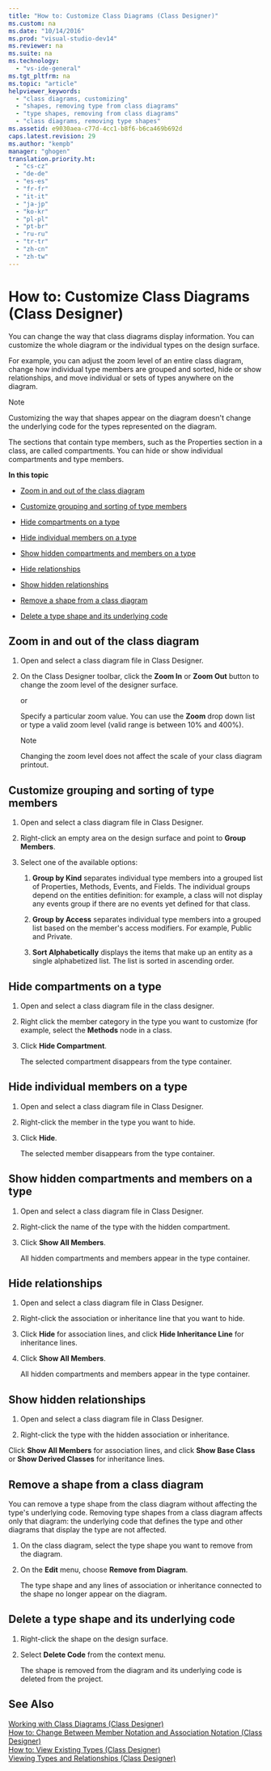 ```yaml
---
title: "How to: Customize Class Diagrams (Class Designer)"
ms.custom: na
ms.date: "10/14/2016"
ms.prod: "visual-studio-dev14"
ms.reviewer: na
ms.suite: na
ms.technology: 
  - "vs-ide-general"
ms.tgt_pltfrm: na
ms.topic: "article"
helpviewer_keywords: 
  - "class diagrams, customizing"
  - "shapes, removing type from class diagrams"
  - "type shapes, removing from class diagrams"
  - "class diagrams, removing type shapes"
ms.assetid: e9030aea-c77d-4cc1-b8f6-b6ca469b692d
caps.latest.revision: 29
ms.author: "kempb"
manager: "ghogen"
translation.priority.ht: 
  - "cs-cz"
  - "de-de"
  - "es-es"
  - "fr-fr"
  - "it-it"
  - "ja-jp"
  - "ko-kr"
  - "pl-pl"
  - "pt-br"
  - "ru-ru"
  - "tr-tr"
  - "zh-cn"
  - "zh-tw"
---
```

# How to: Customize Class Diagrams (Class Designer)
You can change the way that class diagrams display information. You can customize the whole diagram or the individual types on the design surface.  
  
 For example, you can adjust the zoom level of an entire class diagram, change how individual type members are grouped and sorted, hide or show relationships, and move individual or sets of types anywhere on the diagram.  
  
> [!NOTE]
>  Customizing the way that shapes appear on the diagram doesn't change the underlying code for the types represented on the diagram.  
  
 The sections that contain type members, such as the Properties section in a class, are called compartments. You can hide or show individual compartments and type members.  
  
 **In this topic**  
  
-   [Zoom in and out of the class diagram](../ide/how-to--customize-class-diagrams--class-designer-.md#ZoomInOut)  
  
-   [Customize grouping and sorting of type members](../ide/how-to--customize-class-diagrams--class-designer-.md#CustomizeGroupingSorting)  
  
-   [Hide compartments on a type](../ide/how-to--customize-class-diagrams--class-designer-.md#HideCompartments)  
  
-   [Hide individual members on a type](../ide/how-to--customize-class-diagrams--class-designer-.md#HideMembers)  
  
-   [Show hidden compartments and members on a type](../ide/how-to--customize-class-diagrams--class-designer-.md#DisplayHiddenCompartmentsAndMemberrs)  
  
-   [Hide relationships](../ide/how-to--customize-class-diagrams--class-designer-.md#HideAssociationAndInheritance)  
  
-   [Show hidden relationships](../ide/how-to--customize-class-diagrams--class-designer-.md#DisplayAssociationAndInheritance)  
  
-   [Remove a shape from a class diagram](../ide/how-to--customize-class-diagrams--class-designer-.md#RemoveCodeAndShape)  
  
-   [Delete a type shape and its underlying code](../ide/how-to--customize-class-diagrams--class-designer-.md#DeleteTypeShapeAndCode)  
  
##  <a name="ZoomInOut"></a> Zoom in and out of the class diagram  
  
1.  Open and select a class diagram file in Class Designer.  
  
2.  On the Class Designer toolbar, click the **Zoom In** or **Zoom Out** button to change the zoom level of the designer surface.  
  
     or  
  
     Specify a particular zoom value. You can use the **Zoom** drop down list or type a valid zoom level (valid range is between 10% and 400%).  
  
    > [!NOTE]
    >  Changing the zoom level does not affect the scale of your class diagram printout.  
  
##  <a name="CustomizeGroupingSorting"></a> Customize grouping and sorting of type members  
  
1.  Open and select a class diagram file in Class Designer.  
  
2.  Right-click an empty area on the design surface and point to **Group Members**.  
  
3.  Select one of the available options:  
  
    1.  **Group by Kind** separates individual type members into a grouped list of Properties, Methods, Events, and Fields. The individual groups depend on the entities definition: for example, a class will not display any events group if there are no events yet defined for that class.  
  
    2.  **Group by Access** separates individual type members into a grouped list based on the member's access modifiers. For example, Public and Private.  
  
    3.  **Sort Alphabetically** displays the items that make up an entity as a single alphabetized list. The list is sorted in ascending order.  
  
##  <a name="HideCompartments"></a> Hide compartments on a type  
  
1.  Open and select a class diagram file in the class designer.  
  
2.  Right click the member category in the type you want to customize (for example, select the **Methods** node in a class.  
  
3.  Click **Hide Compartment**.  
  
     The selected compartment disappears from the type container.  
  
##  <a name="HideMembers"></a> Hide individual members on a type  
  
1.  Open and select a class diagram file in Class Designer.  
  
2.  Right-click the member in the type you want to hide.  
  
3.  Click **Hide**.  
  
     The selected member disappears from the type container.  
  
##  <a name="DisplayHiddenCompartmentsAndMemberrs"></a> Show hidden compartments and members on a type  
  
1.  Open and select a class diagram file in Class Designer.  
  
2.  Right-click the name of the type with the hidden compartment.  
  
3.  Click **Show All Members**.  
  
     All hidden compartments and members appear in the type container.  
  
##  <a name="HideAssociationAndInheritance"></a> Hide relationships  
  
1.  Open and select a class diagram file in Class Designer.  
  
2.  Right-click the association or inheritance line that you want to hide.  
  
3.  Click **Hide** for association lines, and click **Hide Inheritance Line** for inheritance lines.  
  
4.  Click **Show All Members**.  
  
     All hidden compartments and members appear in the type container.  
  
##  <a name="DisplayAssociationAndInheritance"></a> Show hidden relationships  
  
1.  Open and select a class diagram file in Class Designer.  
  
2.  Right-click the type with the hidden association or inheritance.  
  
 Click **Show All Members** for association lines, and click **Show Base Class** or **Show Derived Classes** for inheritance lines.  
  
##  <a name="RemoveCodeAndShape"></a> Remove a shape from a class diagram  
 You can remove a type shape from the class diagram without affecting the type's underlying code. Removing type shapes from a class diagram affects only that diagram: the underlying code that defines the type and other diagrams that display the type are not affected.  
  
1.  On the class diagram, select the type shape you want to remove from the diagram.  
  
2.  On the **Edit** menu, choose **Remove from Diagram**.  
  
     The type shape and any lines of association or inheritance connected to the shape no longer appear on the diagram.  
  
##  <a name="DeleteTypeShapeAndCode"></a> Delete a type shape and its underlying code  
  
1.  Right-click the shape on the design surface.  
  
2.  Select **Delete Code** from the context menu.  
  
     The shape is removed from the diagram and its underlying code is deleted from the project.  
  
## See Also  
 [Working with Class Diagrams (Class Designer)](../ide/working-with-class-diagrams--class-designer-.md)   
 [How to: Change Between Member Notation and Association Notation (Class Designer)](../ide/how-to--change-between-member-notation-and-association-notation--class-designer-.md)   
 [How to: View Existing Types (Class Designer)](../ide/how-to--view-existing-types--class-designer-.md)   
 [Viewing Types and Relationships (Class Designer)](../ide/viewing-types-and-relationships--class-designer-.md)
